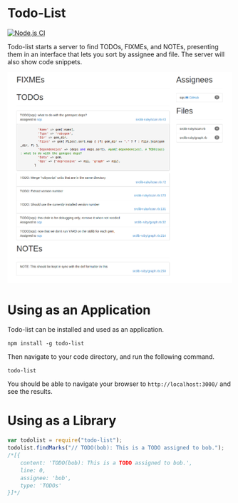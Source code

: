 # Todo-List
[![Node.js CI](https://github.com/rameshvarun/todo-list/actions/workflows/node.js.yml/badge.svg)](https://github.com/rameshvarun/todo-list/actions/workflows/node.js.yml)

Todo-list starts a server to find TODOs, FIXMEs, and NOTEs,
presenting them in an interface that lets you sort by assignee
and file. The server will also show code snippets.

![](./screenshot.png)

# Using as an Application
Todo-list can be installed and used as an application.
```
npm install -g todo-list
```

Then navigate to your code directory, and run the following command.

```
todo-list
```

You should be able to navigate your browser to `http://localhost:3000/` and see the
results.

# Using as a Library
```javascript
var todolist = require("todo-list");
todolist.findMarks("// TODO(bob): This is a TODO assigned to bob.");
/*[{
	content: 'TODO(bob): This is a TODO assigned to bob.',
	line: 0,
	assignee: 'bob',
	type: 'TODOs'
}]*/
```
